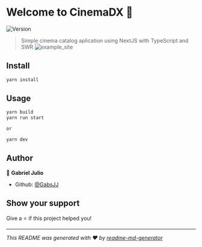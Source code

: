 # Welcome to CinemaDX 👋
![Version](https://img.shields.io/badge/version-0.1.0-blue.svg?cacheSeconds=2592000)

> Simple cinema catalog aplication using NextJS with TypeScript and SWR
> ![example_site](https://i.ibb.co/xYMtFPP/Captura-de-tela-de-2021-09-23-00-09-38.png)

## Install

```sh
yarn install
```

## Usage

```sh
yarn build
yarn run start

or

yarn dev
```

## Author

👤 **Gabriel Julio**

* Github: [@GabsJJ](https://github.com/GabsJJ)

## Show your support

Give a ⭐️ if this project helped you!


***
_This README was generated with ❤️ by [readme-md-generator](https://github.com/kefranabg/readme-md-generator)_
